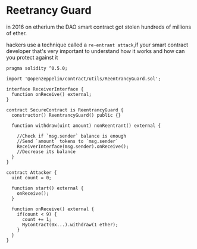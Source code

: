 # Reetrancy Guard

in 2016 on etherium the DAO smart contract got stolen hundreds of millions of ether.

hackers use a technique called a `re-entrant attack`,if your smart contract developer that's very important
to understand how it works and how can you protect against it

```solidity
pragma solidity ^0.5.0;

import '@openzeppelin/contract/utils/ReentrancyGuard.sol';

interface ReceiverInterface {
  function onReceive() external;
}

contract SecureContract is ReentrancyGuard {
  constructor() ReentrancyGuard() public {}

  function withdraw(uint amount) nonReentrant() external {

    //Check if `msg.sender` balance is enough
    //Send `amount` tokens to `msg.sender`
    ReceiverInterface(msg.sender).onReceive();
    //Decrease its balance
  }
}
```

```solidity
contract Attacker {
  uint count = 0;

  function start() external {
    onReceive();
  }

  function onReceive() external {
    if(count < 9) {
      count += 1;
      MyContract(0x...).withdraw(1 ether);
    }
  }
}

```
